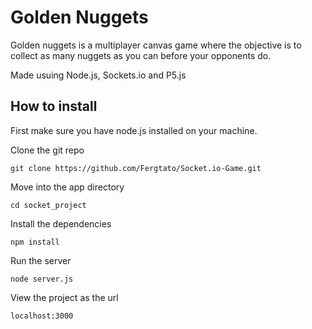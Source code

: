 # Golden Nuggets

Golden nuggets is a multiplayer canvas game where the objective is to collect as many nuggets as you can before your opponents do.

Made usuing Node.js, Sockets.io and P5.js

## How to install

First make sure you have node.js installed on your machine.

Clone the git repo
```
git clone https://github.com/Fergtato/Socket.io-Game.git
```

Move into the app directory
```
cd socket_project
```

Install the dependencies
```
npm install
```

Run the server
```
node server.js
```

View the project as the url
```
localhost:3000
```

